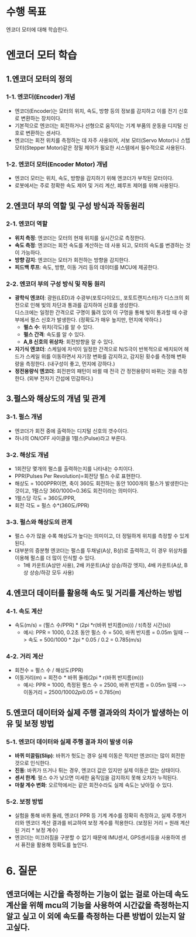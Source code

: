 # 수행 목표
엔코더 모터에 대해 학습한다.

# 엔코더 모터 학습
## 1.엔코더 모터의 정의
### 1-1. 엔코더(Encoder) 개념
 - 엔코더(Encoder)는 모터의 위치, 속도, 방향 등의 정보를 감지하고 이를 전기 신호로 변환하는 장치이다.
 - 기본적으로 엔코더는 회전하거나 선형으로 움직이는 기계 부품의 운동을 디지털 신호로 변환하는 센서다.
 - 엔코더는 회전 위치를 측정하는 데 자주 사용되어, 서보 모터(Servo Motor)나 스텝 모터(Stepper Motor)같은 정밀 제어가 필요한 시스템에서 필수적으로 사용된다.
 ### 1-2. 엔코더 모터(Encoder Motor) 개념
 - 엔코더 모터는 위치, 속도, 방향을 감지하기 위해 엔코더가 부착된 모터이다.  
 - 로봇에서는 주로 정확한 속도 제어 및 거리 계산, 폐루프 제어를 위해 사용된다.  

## 2.엔코더 부의 역할 및 구성 방식과 작동원리
### 2-1. 엔코더 역할
 - **위치 측정**: 엔코더는 모터의 현재 위치를 실시간으로 측정한다.
 - **속도 측정**: 엔코더는 회전 속도를 계산하는 데 사용 되고, 모터의 속도를 변경하는 것이 가능하다.
 - **방향 감지**: 엔코더는 모터가 회전하는 방향을 감지한다.
 - **피드백 루프**: 속도, 방향, 이동 거리 등의 데이터를 MCU에 제공한다.  
### 2-2. 엔코더 부의 구성 방식 및 작동 원리
 - **광학식 엔코더**: 광원(LED)과 수광부(포토다이오드, 포토트랜지스터)가 디스크의 회전으로 인해 빛의 차단과 통과를 감지하여 신호를 생성한다.   
 디스크에는 일정한 간격으로 구명이 뚫려 있어 이 구멍을 통해 빛이 통과할 때 수광부에서 펄스 신호가 발생한다. (정확도가 매우 높지만, 먼지에 약하다.)
     - **펄스 수**: 위치(각도)를 알 수 있다.
     - **펄스 간격**: 속도를 알 수 있다.
     - **A,B 신호의 위상차**: 회전방향을 알 수 있다.
 - **자기식 엔코더**: 스케일에 자석이 일정한 간격으로 N/S극이 반복적으로 배치되어 헤드가 스케일 위를 이동하면서 자기장 변화를 감지하고, 감지된 횟수를 측정해 변화량을 측정한다. (내구성이 좋고, 먼지에 강하다.)
 - **정전용량식 엔코더**: 회전판의 패턴이 바뀔 때 전극 간 정전용량이 바뀌는 것을 측정한다. (외부 전자기 간섭에 민감하다.) 

## 3.펄스와 해상도의 개념 및 관계
### 3-1. 펄스 개념
 - 엔코더가 회전 중에 출력하는 디지털 신호의 갯수이다.
 - 하나의 ON/OFF 사이클을 1펄스(Pulse)라고 부른다.
### 3-2. 해상도 개념
 - 1회전당 몇개의 펄스를 출력하는지를 나타내는 수치이다.
 - PPR(Pulses Per Revolution)=회전당 펄스 수로 표현한다.
 - 해상도 = 1000PPR이면, 축이 360도 회전하는 동안 1000개의 펄스가 발생한다는 것이고, 1펄스당 360/1000=0.36도 회전이라는 의미이다.
 - 1펄스당 각도 = 360도/PPR, 
 - 회전 각도 = 펄스 수*(360도/PPR)
### 3-3. 펄스와 해상도의 관계
 - 펄스 수가 많을 수록 해상도가 높다는 의미이고, 더 정밀하게 위치를 측정할 수 있게 된다.
 - 대부분의 증분형 엔코더는 펄스를 두채널(A상, B상)로 출력하고, 이 경우 위상차를 이용해 펄스를 더 많이 인식할 수 있다.
     - 1배 카운트(A상만 사용), 2배 카운트(A상 상승/하강 엣지), 4배 카운트(A상, B상 상승/하강 모두 사용) 

## 4.엔코더 데이터를 활용해 속도 및 거리를 계산하는 방법
### 4-1. 속도 계산
 - 속도(m/s) = (펄스 수/PPR) * (2pi *r(바퀴 반지름(m))) / t(측정 시간(s)) 
     - 예시: PPR = 1000, 0.2초 동안 펄스 수 = 500, 바퀴 반지름 = 0.05m 일때 --> 속도 = 500/1000 * 2pi * 0.05 / 0.2 = 0.785(m/s)
### 4-2. 거리 계산
 - 회전수 = 펄스 수 / 해상도(PPR)  
 - 이동거리(m) = 회전수 * 바퀴 둘레(2pi * r(바퀴 반지름(m)))  
     - 예시: PPR = 1000, 측정된 펄스 수 = 2500, 바퀴 반지름 = 0.05m 일때 --> 이동거리 = 2500/1000*2pi*0.05 = 0.785(m)

## 5.엔코더 데이터와 실제 주행 결과와의 차이가 발생하는 이유 및 보정 방법
### 5-1. 엔코더 데이터와 실제 주행 결과 차이 발생 이유
 - **바퀴 미끌림(Slip)**: 바퀴가 헛도는 경우 실제 이동은 적지만 엔코더는 많이 회전한 것으로 인식한다.
 - **진동**: 바퀴가 뜨거나 튀는 경우, 엔코더 값은 있지만 실제 이동은 없는 상태이다.  
 - **센서 한계**: 펄스 수가 낮으면 미세한 움직임을 감지하지 못해 오차가 누적된다.
 - **마찰 계수 변화**: 오르막에서는 같은 회전수라도 실제 속도는 낮아질 수 있다.
### 5-2. 보정 방법
 - 실험을 통해 바퀴 둘레, 엔코더 PPR 등 기계 계수를 정확히 측정하고, 실제 주행거리와 엔코더 계산 결과를 비교하여 보정 계수를 적용한다. (보정된 거리 = 원래 계산된 거리 * 보정 계수)
 - 엔코더는 미끄러짐을 구분할 수 없기 때문에 IMU센서, GPS센서등을 사용하여 센서 퓨전을 활용해 정확도를 높인다.

# 6. 질문
## 엔코더에는 시간을 측정하는 기능이 없는 걸로 아는데 속도 계산을 위해 mcu의 기능을 사용하여 시간값을 측정하는지 알고 싶고 이 외에 속도를 측정하는 다른 방법이 있는지 알고싶다.